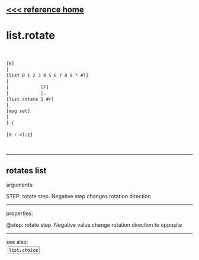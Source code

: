 [<<< reference home](ceammc_lib.md)
---

# list.rotate

```


[B]
|
[list 0 1 2 3 4 5 6 7 8 9 * #l]
|
|            [F]
|            |.
[list.rotate 1 #r]
|
[msg set]
|
[ (

[X r->l:1]

            
```
---
rotates list
---
arguments:

STEP: rotate step. Negative step changes rotation
            direction<br>

---
properties:

@step: rotate step. Negative value change
            rotation direction to opposite<br>

---
see also:<br>
[![list.choice](img/object_list.choice.png)](list.choice.md)
